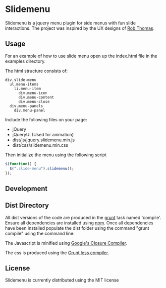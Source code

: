 # Slidemenu

Slidemenu is a jquery menu plugin for side menus with fun slide interactions. The project was inspired by the UX designs of [Rob Thomas](http://robbiethomas.me/).


## Usage

For an example of how to use slide menu open up the index.html file in the examples directory.


The html structure consists of:


```
div.slide-menu
  ul.menu-items
    li.menu-item
	  div.menu-icon
	  div.menu-content
	  div.menu-close
  div.menu-panels
    div.menu-panel
```


Include the following files on your page:

 * jQuery
 * jQueryUI (Used for animation)
 * dist/js/jquery.slidemenu.min.js
 * dist/css/slidemenu.min.css


Then initialize the menu using the following script

```js
$(function() {
  $(".slide-menu").slidemenu();
});
```


## Development



## Dist Directory

All dist versions of the code are produced in the [grunt](gruntjs.com) task named 'compile'. Ensure all dependencies are installed using [npm](https://npmjs.org/). Once all dependencies have been installed populate the dist folder using the command "grunt compile" using the command line.


The Javascript is minified using [Google's Closure Compiler](https://developers.google.com/closure/compiler/).


The css is produced using the [Grunt less compiler](https://github.com/gruntjs/grunt-contrib-less).


## License

Slidemenu is currently distributed using the MIT license